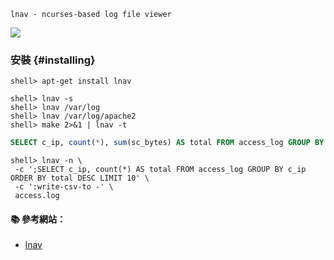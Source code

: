 `lnav - ncurses-based log file viewer`

![](https://static1.squarespace.com/static/51bd4e13e4b0052d7873ad34/t/551aa43fe4b065952ea849ad/1427809346467/?format=750w)

### 安裝 {#installing}

```
shell> apt-get install lnav
```

```
shell> lnav -s
shell> lnav /var/log
shell> lnav /var/log/apache2
shell> make 2>&1 | lnav -t
```

```sql
SELECT c_ip, count(*), sum(sc_bytes) AS total FROM access_log GROUP BY c_ip ORDER BY total DESC;
```
```
shell> lnav -n \
 -c ';SELECT c_ip, count(*) AS total FROM access_log GROUP BY c_ip ORDER BY total DESC LIMIT 10' \
 -c ':write-csv-to -' \
 access.log
```


#### :books: 參考網站：
- [lnav](http://lnav.org/)